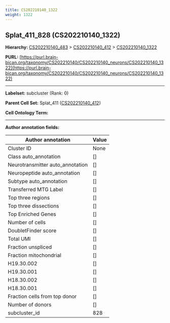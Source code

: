 ```yaml
---
title: CS202210140_1322
weight: 1322
---
```

## Splat_411_828 (CS202210140_1322)
<b>Hierarchy: </b>
[CS202210140_483](../CS202210140_483) >
[CS202210140_412](../CS202210140_412) >
[CS202210140_1322](../CS202210140_1322)

**PURL:** [https://purl.brain-bican.org/taxonomy/CS202210140/CS202210140_neurons/CS202210140_1322](https://purl.brain-bican.org/taxonomy/CS202210140/CS202210140_neurons/CS202210140_1322)

---


**Labelset:** subcluster (Rank: 0)

**Parent Cell Set:** Splat_411 ([CS202210140_412](../CS202210140_412))



**Cell Ontology Term:** 

[MARKER GENES.]: #


---

[TRANSFERRED ANNOTATIONS.]: #


[AUTHOR ANNOTATION FIELDS.]: #


**Author annotation fields:**

| Author annotation | Value |
|-------------------|-------|
|Cluster ID|None|
|Class auto_annotation|[]|
|Neurotransmitter auto_annotation|[]|
|Neuropeptide auto_annotation|[]|
|Subtype auto_annotation|[]|
|Transferred MTG Label|[]|
|Top three regions|[]|
|Top three dissections|[]|
|Top Enriched Genes|[]|
|Number of cells|[]|
|DoubletFinder score|[]|
|Total UMI|[]|
|Fraction unspliced|[]|
|Fraction mitochondrial|[]|
|H19.30.002|[]|
|H19.30.001|[]|
|H18.30.002|[]|
|H18.30.001|[]|
|Fraction cells from top donor|[]|
|Number of donors|[]|
|subcluster_id|828|

